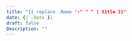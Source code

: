 ```yaml
---
title: "{{ replace .Name "-" " " | title }}"
date: {{ .Date }}
draft: false
Description: ""
---
```



